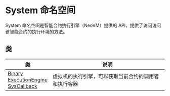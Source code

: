 # System 命名空间

System 命名空间是智能合约执行引擎（NeoVM）提供的 API，提供了访问访问该智能合约的执行环境的方法。

## 类

| 类                                                           | 说明                                                 |
| ------------------------------------------------------------ | ---------------------------------------------------- |
| [Binary](System/Binary.md) <br/>[ExecutionEngine](System/ExecutionEngine.md) <br>[SysCallback](System/SysCallback.md) | 虚拟机的执行引擎，可以获取当前合约的调用者和执行容器 |

